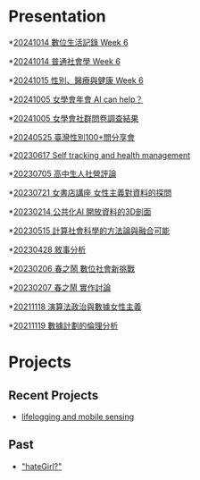 # Presentation
*[20241014 數位生活記錄 Week 6](https://docs.google.com/presentation/d/e/2PACX-1vSdyJ4k1eUXG9eVdW77EL0Zt4unMhnpKCIHSE8q7-uHiEi_2MSaGd7s8Sg0JgeMJQ8gB_w7DcDuExcP/pub?start=false&loop=false&delayms=3000)

*[20241014 普通社會學 Week 6](https://docs.google.com/presentation/d/e/2PACX-1vTNHt7YUUdHgi5_bTZvwoar-muHkZKpatvaDubPnixTvKKmTa7RPSCa7KAOfgNzcTCtZNgUaxdhMoBZ/pub?start=false&loop=false&delayms=3000)

*[20241015 性別、醫療與健康 Week 6]()

*[20241005 女學會年會 AI can help？]()

*[20241005 女學會社群問卷調查結果]()

*[20240525 臺灣性別100+問分享會]()

*[20230617 Self tracking and health management]()

*[20230705 高中生人社營評論]()

*[20230721 女書店講座 女性主義對資料的探問]()

*[20230214 公共化AI 開放資料的3D剖面]()

*[20230515 計算社會科學的方法論與融合可能]()

*[20230428 敘事分析]()

*[20230206 春之鬧 數位社會新挑戰]()

*[20230207 春之鬧 實作討論]()


*[20211118 演算法政治與數據女性主義]()

*[20211119 數據計劃的倫理分析]()


# Projects

## Recent Projects
* [lifelogging and mobile sensing]()

## Past
* ["hateGirl?"]()

